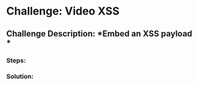 # Challenge: Video XSS
## Challenge Description: *Embed an XSS payload *

### Steps: 


### Solution:
